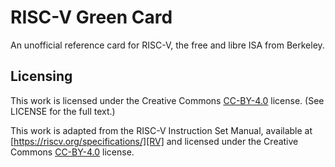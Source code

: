 # RISC-V Green Card
An unofficial reference card for RISC-V, the free and libre ISA from Berkeley.

## Licensing

This work is licensed under the Creative Commons [CC-BY-4.0][CC] license.
(See LICENSE for the full text.)

This work is adapted from the RISC-V Instruction Set Manual, available at
[https://riscv.org/specifications/][RV] and licensed
under the Creative Commons [CC-BY-4.0][CC] license.

[RV]: https://riscv.org/specifications "RISC-V spec"
[CC]: https://creativecommons.org/licenses/by/4.0/ "CC-BY-4.0"
